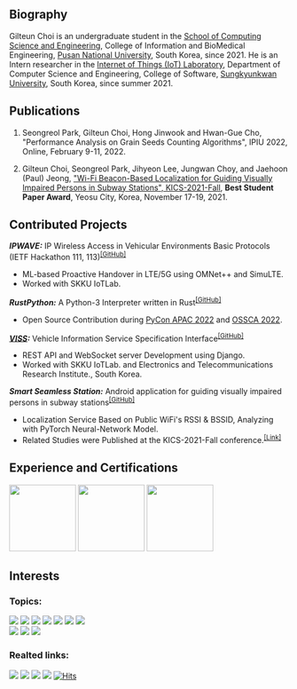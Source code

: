 ## Biography
Gilteun Choi is an undergraduate student in the [School of Computing Science and Engineering](https://cse.pusan.ac.kr/cseEng/index..do), College of Information and BioMedical Engineering, [Pusan National University](https://www.pusan.ac.kr/eng/Main.do), South Korea, since 2021. He is an Intern researcher in the [Internet of Things (IoT) Laboratory](http://iotlab.skku.edu/index.php), Department of Computer Science and Engineering, College of Software, [Sungkyunkwan University](https://www.skku.edu/eng/), South Korea, since summer 2021.

## Publications 
1. Seongreol Park, Gilteun Choi, Hong Jinwook and Hwan-Gue Cho, "Performance Analysis on Grain Seeds Counting Algorithms", IPIU 2022, Online, February 9-11, 2022.

2. Gilteun Choi, Seongreol Park, Jihyeon Lee, Jungwan Choy, and Jaehoon (Paul) Jeong, ["Wi-Fi Beacon-Based Localization for Guiding Visually Impaired Persons in Subway Stations", KICS-2021-Fall](http://iotlab.skku.edu/publications/domestic-conference/WiFi-Beacon-Localization-KICS-2021-Fall.pdf), <b>Best Student Paper Award</b>, Yeosu City, Korea, November 17-19, 2021.

## Contributed Projects

***IPWAVE:*** IP Wireless Access in Vehicular Environments Basic Protocols (IETF Hackathon 111, 113)<sup>[[GitHub]](https://github.com/ipwave-hackathon-ietf/ipwave-hackathon-ietf-113)</sup>
- ML-based Proactive Handover in LTE/5G using OMNet++ and SimuLTE. 
- Worked with SKKU IoTLab.

***RustPython:*** A Python-3 Interpreter written in Rust<sup>[[GitHub]](https://github.com/RustPython/RustPython/pulls?q=is%3Apr+is%3Aclosed+author%3Agilteunchoi+)</sup>
- Open Source Contribution during [PyCon APAC 2022](https://tw.pycon.org/2022/en-us) and [OSSCA 2022](https://www.contribution.ac/).

***[VISS](https://www.w3.org/TR/viss2-core/):*** Vehicle Information Service Specification Interface<sup>[[GitHub]](https://github.com/skku-iotlab/viss_backend)</sup>
- REST API and WebSocket server Development using Django.
- Worked with SKKU IoTLab. and Electronics and Telecommunications Research Institute., South Korea.

***Smart Seamless Station:*** Android application for guiding visually impaired persons in subway stations<sup>[[GitHub]](https://github.com/gilteunchoi/3S)</sup>
- Localization Service Based on Public WiFi's RSSI & BSSID, Analyzing with PyTorch Neural-Network Model. 
- Related Studies were Published at the KICS-2021-Fall conference.<sup>[[Link]](http://iotlab.skku.edu/publications/domestic-conference/WiFi-Beacon-Localization-KICS-2021-Fall.pdf)</sup>

## Experience and Certifications
<a href="https://www.contribution.ac/"><img src="https://user-images.githubusercontent.com/61682534/180488778-cc4ac3f3-29ab-4d62-95bc-015ceef28716.png" width="120"></a>
<a href="https://www.credly.com/badges/f53f8506-56ba-4c42-9c36-10b76cd17146/public_url"><img src="https://user-images.githubusercontent.com/61682534/156751782-7e5585b7-d97e-4530-8e03-8f100dd4aa58.png" width="120"></a>
<a href="https://www.credly.com/badges/cdd98f16-d80d-4bdb-b745-984296205154/public_url"><img src="https://user-images.githubusercontent.com/61682534/156751755-46dc2622-06ca-4782-ac95-07860e9a751f.png" width="120"></a>

## Interests
### Topics:
<a href="https://rustpython.github.io/"><img src="https://img.shields.io/badge/RustPython-f74c00?style=flat"/></a>
<a href="https://omnetpp.org/"><img src="https://img.shields.io/badge/OMNet++-196f93?style=flat"/></a>
<a href="https://www.eclipse.org/sumo/"><img src="https://img.shields.io/badge/SUMO-338033?style=flat"/></a>
<a href="https://inet.omnetpp.org/"><img src="https://img.shields.io/badge/INET-2fa4e7?style=flat"/></a>
<a href="https://www.w3.org/TR/vehicle-information-service/"><img src="https://img.shields.io/badge/VISS-1a5e9a?style=flat"/></a>
<a href="https://aws.amazon.com/"><img src="https://img.shields.io/badge/Amazon Web Service-ff9900?style=flat"/></a>
<a href="https://www.djangoproject.com/"><img src="https://img.shields.io/badge/Django-0C4B33?style=flat"/></a><br>
<img src="https://img.shields.io/badge/Wireless Network-808080?style=flat"/> <img src="https://img.shields.io/badge/Indoor Localization-808080?style=flat"/> <img src="https://img.shields.io/badge/Deep Learning-808080?style=flat"/>

### Realted links:
<a href="https://mailcar.com"><img src="https://img.shields.io/badge/Blog-e9dcbe?style=flat"/></a>
<a href="https://cse.pusan.ac.kr/cse/27725/subview.do"><img src="https://img.shields.io/badge/CodeCoach-196f93?style=flat"/></a>
<a href="https://scholar.google.com/citations?user=WYW1S4wAAAAJ"><img src="https://img.shields.io/badge/Google Scholar-4285F4?style=flat&logo=GoogleScholar&logoColor=white"/></a>
<a href="https://www.dbpia.co.kr/author/authorDetail?ancId=5079461"><img src="https://img.shields.io/badge/DBpia-ef4348?style=flat"/></a>
[![Hits](https://hits.seeyoufarm.com/api/count/incr/badge.svg?url=https%3A%2F%2Fgithub.com%2Fgilteunchoi&count_bg=%23000000&title_bg=%23000000&icon=github.svg&icon_color=%23FFFFFF&title=hits&edge_flat=false)](https://hits.seeyoufarm.com)
